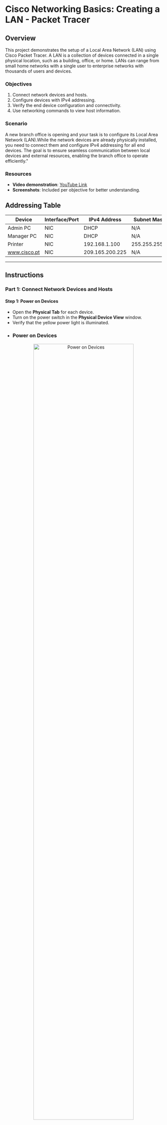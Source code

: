# Cisco Networking Basics: Creating a LAN - Packet Tracer

## Overview
This project demonstrates the setup of a Local Area Network (LAN) using Cisco Packet Tracer. A LAN is a collection of devices connected in a single physical location, such as a building, office, or home. LANs can range from small home networks with a single user to enterprise networks with thousands of users and devices.

### Objectives
1. Connect network devices and hosts.
2. Configure devices with IPv4 addressing.
3. Verify the end device configuration and connectivity.
4. Use networking commands to view host information.

### Scenario
A new branch office is opening and your task is to configure its Local Area Network (LAN).While the network devices are already physically installed, you need to connect them and configure IPv4 addressing for all end devices. The goal is to ensure seamless communication between local devices and external resources, enabling the branch office to operate efficiently." 

### Resources
- **Video demonstration**: [YouTube Link](https://www.youtube.com/watch?v=jOmqFi28hDI&list=PLC0b3C1jAAo4DxLxsaXrt0SLeLSFQq-t-&index=2)
- **Screenshots**: Included per objective for better understanding.
  

## Addressing Table
| Device         | Interface/Port | IPv4 Address      | Subnet Mask      |
|----------------|----------------|-------------------|------------------|
| Admin PC       | NIC            | DHCP              | N/A              |
| Manager PC     | NIC            | DHCP              | N/A              |
| Printer        | NIC            | 192.168.1.100     | 255.255.255.0    |
| www.cisco.pt   | NIC            | 209.165.200.225   | N/A              |

---

## Instructions

### Part 1: Connect Network Devices and Hosts

#### Step 1: Power on Devices
- Open the **Physical Tab** for each device.
- Turn on the power switch in the **Physical Device View** window.
- Verify that the yellow power light is illuminated.
- 
  ### Power on Devices
<p align="center">
  <img src="https://imgur.com/PhKhOQQ.png" alt="Power on Devices" width="80%" />
</p>



  
#### Step 2: Connect Devices
Use the following connection table to set up the network:

| Device        | Interface/Port  | Connected Device  | Connection Interface/Port |
|---------------|-----------------|-------------------|---------------------------|
| Office Router | G0/0            | ISP1             | G0/0                      |
| Office Router | G0/1            | Switch           | G0/1                      |
| Admin PC      | NIC (F/0)       | Switch           | F0/1                      |
| Manager PC    | NIC (F/0)       | Switch           | F0/2                      |
| Printer       | NIC (F/0)       | Switch           | F0/24                     |

- Use **Ethernet copper straight-through cables** for all connections.
<p align="center">
  <img src="https://imgur.com/8tdhx5M.png" alt="Connection Setup 1" width="80%" />
  <img src="https://i.imgur.com/wU8wxBJ.png" alt="Connection Setup 2" width="80%" />
</p>




---

### Part 2: Configure Devices with IPv4 Addressing

#### Step 1: Configure Hosts
- **Admin PC and Manager PC**:
  - Set to receive IP addresses dynamically from DHCP.
  - Use the **Desktop > IP Configuration** application.
- **Printer**:
  - Configure manually with the static IP address from the Addressing Table.
  - Open the **Config Tab > FastEthernet0 interface** and input the IP address and subnet mask.

### Configure Admin PC
<p align="center">
  <img src="https://imgur.com/PMj2KAm.png" alt="Configure Admin PC" width="80%" />
</p>

### Configure Printer
<p align="center">
  <img src="https://i.imgur.com/8Jdt2tA.png" alt="Configure Printer" width="80%" />
</p>


---

### Part 3: Verify the End Device Configuration and Connectivity

#### Step 1: Verify PC Connectivity
- Check IP addressing configuration from the desktops of the PCs.
- Use **ping** to test connectivity with the Printer from Admin PC and Manager PC.
  - Example: `ping 192.168.1.100`

### Ping Test Result
<p align="center">
  <img src="https://imgur.com/Y66zDtE.png" alt="Ping Test Result" width="80%" />
</p>


#### Step 2: Verify Internet Connectivity
- Open the **Web Browser** on the PCs.
- Access the internet server using its IP address and URL.
  - Example: IP address: `209.165.200.225`; URL: `www.cisco.pt`.
  - 
### Internet Connectivity Test
<p align="center">
  <img src="https://imgur.com/fU9lL7A.png" alt="Internet Connectivity Test" width="80%" />
</p>



---

### Part 4: Use Networking Commands to View Host Information

#### Step 1: Use the `ipconfig/all` Command
- Open **Command Prompt** on a PC.
- Run `ipconfig` and `ipconfig /all` to display network configuration details.
### IPConfig/all Output
<p align="center">
  <img src="https://imgur.com/gOcMX2H.png" alt="IPConfig/all Output" width="80%" />
</p>



#### Step 2: Use the `tracert` Command
- From a PC, run `tracert www.cisco.pt` to trace the route to the web server's URL.

### Tracert Output
<p align="center">
  <img src="https://imgur.com/rshTF7Q.png" alt="Tracert Output" width="80%" />
</p>


---

### Part 5: Final LAN Diagram with IP Addressing

- **Final Completed Diagram with IP Addressing**: Below is the diagram of the fully completed LAN, showing all the network devices, connections, and **IP configurations**.
- Verify green link lights on all connections.
  ### LAN Final Diagram
<p align="center">
  <img src="https://imgur.com/llkB0rI.png" alt="LAN Final Diagram" width="80%" />
</p>


   **IP Addressing Details:**
   - **Admin PC**: DHCP assigned.
   - **Manager PC**: DHCP assigned.
   - **Printer**: Static IP `192.168.1.100`, Subnet Mask `255.255.255.0`.
   - **www.cisco.pt**: Static IP `209.165.200.225`.

---

### Part 6: Show Results of Work

#### Step 1: Capture Screenshots of Results

1. **Connection Test**:
   - Test the network connectivity between devices (e.g., ping or use the email simulation in Packet Tracer to verify connectivity).
   - Capture the **status message** confirming the connection was successful.

   *Example Screenshot:*
  ### Connection Test Result
<p align="center">
  <img src="https://imgur.com/ZlhIno9.png" alt="Connection Test Result" width="80%" />
</p>


2. **Project Requirements: All Answers Correct**:
   - Capture a screenshot showing that all project requirements (such as network setup, IP configuration, and connectivity tests) have been completed successfully, and all answers were marked correct.

   *Example Screenshot (Project Results)**:
  ### Results
<p align="center">
  <img src="https://imgur.com/x9PT5q9.png" alt="Results" width="80%" />
</p>


---

## Conclusion
This project demonstrated the basic setup of a LAN using Packet Tracer. By following these steps, you successfully connected devices, configured IPv4 addressing, verified connectivity, and tested network performance with the connection tests. The screenshots provided above showcase the results of your work, confirming the successful setup and testing of the network.









